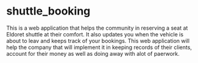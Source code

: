 # shuttle_booking
This is a web application that helps the community in reserving a seat at Eldoret shuttle at their comfort.
It also updates you when the vehicle is about to leav and keeps track of your bookings.
This web application will help the company that will implement it in keeping records of their clients, account for their money as well as doing away with alot of paerwork. 
